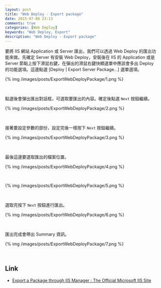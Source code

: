 ```yaml
---
layout: post
title: "Web Deploy - Export package"
date: 2015-07-08 23:13
comments: true
categories: [Web Deploy]
keywords: "Web Deploy, Export"
description: "Web Deploy - Export package"
---
```


要將 IIS 網站 Application 或 Server 匯出，我們可以透過 Web Deploy 的匯出功能來做。先確定 Server 有安裝 Web Deploy，安裝後在 IIS 的 Application 或是 Server 節點上按下滑鼠右鍵，在彈出的滑鼠右鍵快顯選單中應該會多出 Deploy 的功能選項。這邊點選 [Deploy | Export Server Package...] 選單選項。  

<!-- More -->


{% img /images/posts/ExportWebDeployPackage/1.png %}

<br/>


點選後會彈出匯出對話框，可選取要匯出的內容。確定後點選 `Next` 按鈕繼續。  

{% img /images/posts/ExportWebDeployPackage/2.png %}

<br/>


接著要設定參數的部份，設定完後一樣按下 `Next` 按鈕繼續。  

{% img /images/posts/ExportWebDeployPackage/3.png %}

<br/>


最後這邊要選取匯出的檔案位置。  

{% img /images/posts/ExportWebDeployPackage/4.png %}

<br/>


{% img /images/posts/ExportWebDeployPackage/5.png %}

<br/>


選取完按下 `Next` 按鈕進行匯出。  

{% img /images/posts/ExportWebDeployPackage/6.png %}

<br/>


匯出完成會帶出 Summary 資訊。  

{% img /images/posts/ExportWebDeployPackage/7.png %}

<br/>


Link
----
* [Export a Package through IIS Manager : The Official Microsoft IIS Site](http://www.iis.net/learn/publish/using-web-deploy/export-a-package-through-iis-manager)
